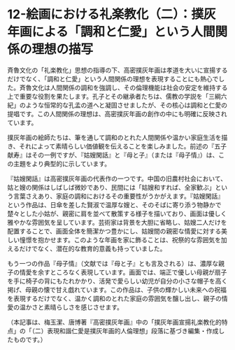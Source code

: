 # 12-絵画における礼楽教化（二）：撲灰年画による「調和と仁愛」という人間関係の理想の描写

斉魯文化の「礼楽教化」思想の指導の下、高密撲灰年画は孝道を大いに宣揚するだけでなく、「調和と仁愛」という人間関係の理想を表現することにも熱心でした。斉魯文化は人間関係の調和を強調し、その倫理機能は社会の安定を維持する上で重要な役割を果たします。孔子とその継承者たちは、儒教の学説を「三綱六紀」のような恒常的な孔孟の道へと凝固させましたが、その核心は調和と仁愛の提唱です。この人間関係の理想は、高密撲灰年画の創作の中にも明確に反映されています。

撲灰年画の絵師たちは、筆を通して調和のとれた人間関係や温かい家庭生活を描き、それによって素晴らしい価値観を伝えることを楽しみました。前述の『五子献寿』はその一例ですが、『姑嫂閑話』と『母と子』（または『母子情』）は、この主題をより典型的に示しています。

『姑嫂閑話』は高密撲灰年画の代表作の一つです。中国の旧農村社会において、姑と嫂の関係はしばしば微妙であり、民間には「姑嫂和すれば、全家歓ぶ」という言葉さえあり、家庭の調和におけるその重要性がうかがえます。『姑嫂閑話』という作品は、日傘を差した賢淑で温厚な嫂と、そのそばに寄り添う物静かで楚々とした小姑が、親密に肩を並べて散策する様子を描いており、画面は優しく雅やかな雰囲気を呈しています。芸術家は背景を大胆に省略し、姑嫂二人だけを配置することで、画面全体を簡潔かつ豊かにし、姑嫂間の親密な情愛に対する美しい憧憬を抱かせます。このような年画を家に飾ることは、祝祭的な雰囲気を加えるだけでなく、潜在的な教育的意義も持っていました。

もう一つの作品『母子情』（文献では『母と子』とも言及される）は、濃厚な親子の情愛を余すところなく表現しています。画面では、端正で優しい母親が扇子を手に椅子の背にもたれかかり、活発で愛らしい幼児が自分の小さな帽子を高く掲げ、母親の懐で甘え戯れています。この作品は、子供の輝かしい未来への祝福を表現するだけでなく、温かく調和のとれた家庭の雰囲気を醸し出し、親子の情愛の温かさと素晴らしさを感じさせます。

（本記事は、梅玉潔、唐博著『高密撲灰年画』中の「撲灰年画宣揚礼楽教化的特点」の「（二）表現和諧仁愛是撲灰年画的人倫理想」段落に基づき編集・作成したものです。）